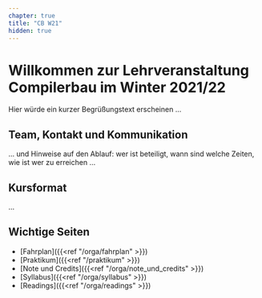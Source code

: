 ```yaml
---
chapter: true
title: "CB W21"
hidden: true
---
```



# Willkommen zur Lehrveranstaltung Compilerbau im Winter 2021/22

Hier würde ein kurzer Begrüßungstext erscheinen ...

## Team, Kontakt und Kommunikation

...  und Hinweise auf den Ablauf: wer ist beteiligt, wann sind welche Zeiten, wie ist wer zu erreichen ...

## Kursformat

...

## Wichtige Seiten

* [Fahrplan]({{<ref "/orga/fahrplan" >}})
* [Praktikum]({{<ref "/praktikum" >}})
* [Note und Credits]({{<ref "/orga/note_und_credits" >}})
* [Syllabus]({{<ref "/orga/syllabus" >}})
* [Readings]({{<ref "/orga/readings" >}})
